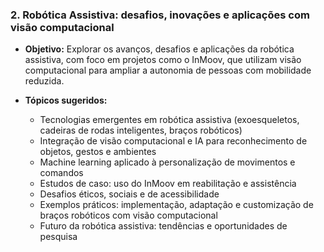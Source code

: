 ### 2. Robótica Assistiva: desafios, inovações e aplicações com visão computacional

- **Objetivo:** Explorar os avanços, desafios e aplicações da robótica assistiva, com foco em projetos como o InMoov, que utilizam visão computacional para ampliar a autonomia de pessoas com mobilidade reduzida.

- **Tópicos sugeridos:**
    - Tecnologias emergentes em robótica assistiva (exoesqueletos, cadeiras de rodas inteligentes, braços robóticos)
    - Integração de visão computacional e IA para reconhecimento de objetos, gestos e ambientes
    - Machine learning aplicado à personalização de movimentos e comandos
    - Estudos de caso: uso do InMoov em reabilitação e assistência
    - Desafios éticos, sociais e de acessibilidade
    - Exemplos práticos: implementação, adaptação e customização de braços robóticos com visão computacional
    - Futuro da robótica assistiva: tendências e oportunidades de pesquisa

